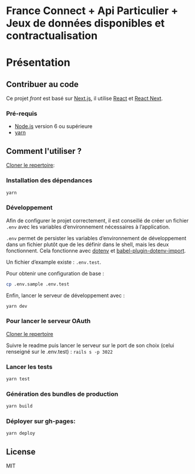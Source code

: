 # France Connect + Api Particulier + Jeux de données disponibles et contractualisation

# Présentation


## Contribuer au code

Ce projet _front_ est basé sur [Next.js](https://github.com/zeit/next.js), il utilise [React](https://reactjs.org) et [React Next](https://github.com/zeit/next.js/).

### Pré-requis

* [Node.js](https://nodejs.org) version 6 ou supérieure
* [yarn](https://yarnpkg.com)

## Comment l'utiliser ?

[Cloner le repertoire](git@github.com:betagouv/api-particulier-courtier-front.git):

### Installation des dépendances

```bash
yarn
```

### Développement

Afin de configurer le projet correctement, il est conseillé de créer un fichier `.env` avec les variables d’environnement nécessaires à l’application.

`.env` permet de persister les variables d’environnement de développement dans un fichier plutôt que de les définir dans le shell, mais les deux fonctionnent. Cela fonctionne avec [dotenv](https://github.com/motdotla/dotenv) et [babel-plugin-dotenv-import](https://github.com/tusbar/babel-plugin-dotenv-import).

Un fichier d’example existe : `.env.test`.

Pour obtenir une configuration de base :

```bash
cp .env.sample .env.test
```

Enfin, lancer le serveur de développement avec :

```bash
yarn dev
```

### Pour lancer le serveur OAuth

[Cloner le repertoire](git@github.com:betagouv/api-particulier-courtier-oauth.git)

Suivre le readme puis lancer le serveur sur le port de son choix (celui renseigné sur le .env.test) :
`rails s -p 3022`


### Lancer les tests

```bash
yarn test
```

### Génération des bundles de production

```bash
yarn build
```

### Déployer sur gh-pages:

```bash
yarn deploy
```

## License

MIT
